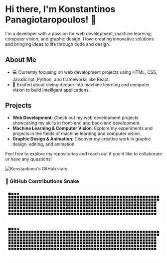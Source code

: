 # Hi there, I'm Konstantinos Panagiotaropoulos! 👋

I'm a developer with a passion for web development, machine learning, computer vision, and graphic design. I love creating innovative solutions and bringing ideas to life through code and design.

## About Me
- 💻 Currently focusing on web development projects using HTML, CSS, JavaScript ,Python, and frameworks like React.
- 🤖 Excited about diving deeper into machine learning and computer vision to build intelligent applications.

## Projects
- **Web Development**: Check out my web development projects showcasing my skills in front-end and back-end development.
- **Machine Learning & Computer Vision**: Explore my experiments and projects in the fields of machine learning and computer vision.
- **Graphic Design & Animation**: Discover my creative work in graphic design, editing, and animation.

Feel free to explore my repositories and reach out if you'd like to collaborate or have any questions!

![Konstantinos's GitHub stats](https://github-readme-stats.vercel.app/api?username=gaswiz&show_icons=true&theme=radical)

### 🐍 GitHub Contributions Snake

![GitHub Snake](https://raw.githubusercontent.com/gaswiz/gaswiz/output/github-snake.svg#gh-light-mode-only)
![GitHub Snake Dark](https://raw.githubusercontent.com/gaswiz/gaswiz/output/github-snake-dark.svg#gh-dark-mode-only)
